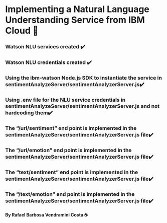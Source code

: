 # Implementing a Natural Language Understanding Service from IBM Cloud :rocket:

### Watson NLU services created :heavy_check_mark:

### Watson NLU credentials created :heavy_check_mark:

### Using the ibm-watson Node.js SDK to instantiate the service in sentimentAnalyzeServer/sentimentAnalyzerServer.js:heavy_check_mark:

### Using .env file for the NLU service credentials in sentimentAnalyzeServer/sentimentAnalyzerServer.js and not hardcoding them:heavy_check_mark:

### The “/url/sentiment” end point is implemented in the sentimentAnalyzeServer/sentimentAnalyzerServer.js file:heavy_check_mark:

### The “/url/emotion” end point is implemented in the sentimentAnalyzeServer/sentimentAnalyzerServer.js file:heavy_check_mark:

### The “text/sentiment” end point is implemented in the sentimentAnalyzeServer/sentimentAnalyzerServer.js file:heavy_check_mark:

### The “/text/emotion” end point is implemented in the sentimentAnalyzeServer/sentimentAnalyzerServer.js file:heavy_check_mark:

#### By Rafael Barbosa Vendramini Costa :coffee:
